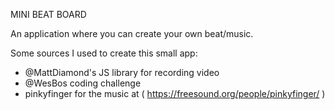 MINI BEAT BOARD

An application where you can create your own beat/music. 

Some sources I used to create this small app: 
- @MattDiamond's JS library for recording video
- @WesBos coding challenge
- pinkyfinger for the music at ( https://freesound.org/people/pinkyfinger/ )